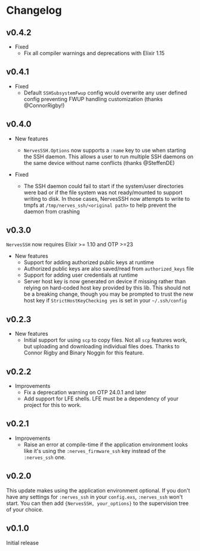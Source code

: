 # Changelog

## v0.4.2

* Fixed
  * Fix all compiler warnings and deprecations with Elixir 1.15

## v0.4.1

* Fixed
  * Default `SSHSubsystemFwup` config would overwrite any user defined config
    preventing FWUP handling customization (thanks @ConnorRigby!)

## v0.4.0

* New features
  * `NervesSSH.Options` now supports a `:name` key to use when starting the
    SSH daemon. This allows a user to run multiple SSH daemons on the same
    device without name conflicts (thanks @SteffenDE)

* Fixed
  * The SSH daemon could fail to start if the system/user directories were bad
    or if the file system was not ready/mounted to support writing to disk. In
    those cases, NervesSSH now attempts to write to tmpfs at
    `/tmp/nerves_ssh/<original path>` to help prevent the daemon from crashing

## v0.3.0

`NervesSSH` now requires Elixir >= 1.10 and OTP >=23

* New features
  * Support for adding authorized public keys at runtime
  * Authorized public keys are also saved/read from `authorized_keys` file
  * Support for adding user credentials at runtime
  * Server host key is now generated on device if missing rather than
    relying on hard-coded host key provided by this lib. This should not
    be a breaking change, though you may be prompted to trust the new
    host key if `StrictHostKeyChecking yes` is set in your `~/.ssh/config`

## v0.2.3

* New features
  * Initial support for using `scp` to copy files. Not all `scp` features work,
    but uploading and downloading individual files does. Thanks to Connor Rigby
    and Binary Noggin for this feature.

## v0.2.2

* Improvements
  * Fix a deprecation warning on OTP 24.0.1 and later
  * Add support for LFE shells. LFE must be a dependency of your project for
    this to work.

## v0.2.1

* Improvements
  * Raise an error at compile-time if the application environment looks like
    it's using the `:nerves_firmware_ssh` key instead of the `:nerves_ssh` one.

## v0.2.0

This update makes using the application environment optional. If you don't have
any settings for `:nerves_ssh` in your `config.exs`, `:nerves_ssh` won't start.
You can then add `{NervesSSH, your_options}` to the supervision tree of your
choice.

## v0.1.0

Initial release

